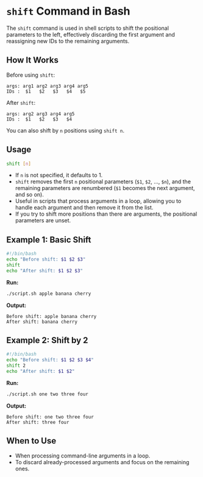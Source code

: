 # `shift` Command in Bash

The `shift` command is used in shell scripts to shift the positional parameters to the left, effectively discarding the first argument and reassigning new IDs to the remaining arguments.

## How It Works

Before using `shift`:
```
args: arg1 arg2 arg3 arg4 arg5
IDs :  $1   $2   $3   $4   $5
```

After `shift`:
```
args: arg2 arg3 arg4 arg5
IDs :  $1   $2   $3   $4
```

You can also shift by `n` positions using `shift n`.

## Usage

```bash
shift [n]
```
- If `n` is not specified, it defaults to 1.
- `shift` removes the first `n` positional parameters (`$1`, `$2`, ..., `$n`), and the remaining parameters are renumbered (`$1` becomes the next argument, and so on).
- Useful in scripts that process arguments in a loop, allowing you to handle each argument and then remove it from the list.
- If you try to shift more positions than there are arguments, the positional parameters are unset.

## Example 1: Basic Shift

```bash
#!/bin/bash
echo "Before shift: $1 $2 $3"
shift
echo "After shift: $1 $2 $3"
```

**Run:**
```bash
./script.sh apple banana cherry
```

**Output:**
```
Before shift: apple banana cherry
After shift: banana cherry
```

## Example 2: Shift by 2

```bash
#!/bin/bash
echo "Before shift: $1 $2 $3 $4"
shift 2
echo "After shift: $1 $2"
```

**Run:**
```bash
./script.sh one two three four
```

**Output:**
```
Before shift: one two three four
After shift: three four
```

## When to Use

- When processing command-line arguments in a loop.
- To discard already-processed arguments and focus on the remaining ones.
